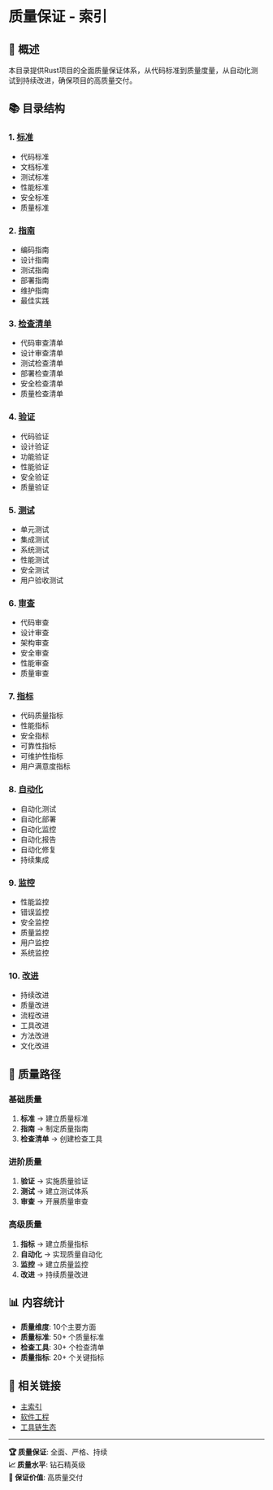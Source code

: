 # 质量保证 - 索引

## 🎯 概述

本目录提供Rust项目的全面质量保证体系，从代码标准到质量度量，从自动化测试到持续改进，确保项目的高质量交付。

## 📚 目录结构

### 1. [标准](./01_standards/)

- 代码标准
- 文档标准
- 测试标准
- 性能标准
- 安全标准
- 质量标准

### 2. [指南](./02_guidelines/)

- 编码指南
- 设计指南
- 测试指南
- 部署指南
- 维护指南
- 最佳实践

### 3. [检查清单](./03_checklists/)

- 代码审查清单
- 设计审查清单
- 测试检查清单
- 部署检查清单
- 安全检查清单
- 质量检查清单

### 4. [验证](./04_validation/)

- 代码验证
- 设计验证
- 功能验证
- 性能验证
- 安全验证
- 质量验证

### 5. [测试](./05_testing/)

- 单元测试
- 集成测试
- 系统测试
- 性能测试
- 安全测试
- 用户验收测试

### 6. [审查](./06_review/)

- 代码审查
- 设计审查
- 架构审查
- 安全审查
- 性能审查
- 质量审查

### 7. [指标](./07_metrics/)

- 代码质量指标
- 性能指标
- 安全指标
- 可靠性指标
- 可维护性指标
- 用户满意度指标

### 8. [自动化](./08_automation/)

- 自动化测试
- 自动化部署
- 自动化监控
- 自动化报告
- 自动化修复
- 持续集成

### 9. [监控](./09_monitoring/)

- 性能监控
- 错误监控
- 安全监控
- 质量监控
- 用户监控
- 系统监控

### 10. [改进](./10_improvement/)

- 持续改进
- 质量改进
- 流程改进
- 工具改进
- 方法改进
- 文化改进

## 🚀 质量路径

### 基础质量

  1. **标准** → 建立质量标准
  2. **指南** → 制定质量指南
  3. **检查清单** → 创建检查工具

### 进阶质量

  1. **验证** → 实施质量验证
  2. **测试** → 建立测试体系
  3. **审查** → 开展质量审查

### 高级质量

  1. **指标** → 建立质量指标
  2. **自动化** → 实现质量自动化
  3. **监控** → 建立质量监控
  4. **改进** → 持续质量改进

## 📊 内容统计

- **质量维度**: 10个主要方面
- **质量标准**: 50+ 个质量标准
- **检查工具**: 30+ 个检查清单
- **质量指标**: 20+ 个关键指标

## 🔗 相关链接

- [主索引](../00_master_index.md)
- [软件工程](../05_software_engineering/)
- [工具链生态](../06_toolchain_ecosystem/)

---

**🏆 质量保证**: 全面、严格、持续  
**📈 质量水平**: 钻石精英级  
**🚀 保证价值**: 高质量交付
